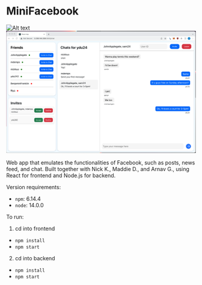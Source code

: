 # MiniFacebook

![Alt text](Home&nbspPage.png?raw=true "Posts")
![Alt text](Chat.png?raw=true "Chat")

Web app that emulates the functionalities of Facebook, such as posts, news feed, and chat. Built together with Nick K., Maddie D., and Arnav G., using React for frontend and Node.js for backend.

Version requirements:
- `npm`: 6.14.4 
- `node`: 14.0.0

To run:
1. cd into frontend
  - `npm install`
  - `npm start`
2. cd into backend
  - `npm install`
  - `npm start`
